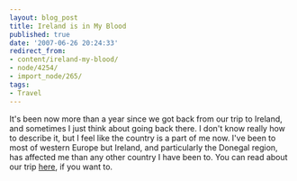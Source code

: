 ```yaml
---
layout: blog_post
title: Ireland is in My Blood
published: true
date: '2007-06-26 20:24:33'
redirect_from:
- content/ireland-my-blood/
- node/4254/
- import_node/265/
tags:
- Travel
---
```


It's been now more than a year since we got back from our trip to Ireland, and sometimes I just think about going back there. I don't know really how to describe it, but I feel like the country is a part of me now. I've been to most of western Europe but Ireland, and particularly the Donegal region, has affected me than any other country I have been to. You can read about our trip [here](/node/4428), if you want to.
